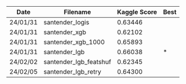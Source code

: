 | Date | Filename | Kaggle Score | Best |
|---|---|---|---|
| 24/01/31 | santender_logis | 0.63446 |  |
| 24/01/31 | santender_xgb | 0.62102 |  |
| 24/01/31 | santender_xgb_1000 | 0.65893 |  |
| 24/01/31 | santender_lgb | 0.66038 | * |
| 24/02/02 | santender_lgb_featshuf | 0.62345 |  |
| 24/02/05 | santender_lgb_retry | 0.64300 |  |